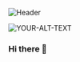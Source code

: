 ![Header](./[github-header-image.png])

<picture>
 <source media="(prefers-color-scheme: dark)" srcset="(https://github.com/mohd-sajeed/mohd-Sajeed/blob/master/github-header-image.png)">
 <img alt="YOUR-ALT-TEXT" src=(https://github.com/mohd-sajeed/mohd-Sajeed/blob/master/github-header-image.png)>
</picture>

### Hi there 👋

<!--
**mohd-sajeed/mohd-Sajeed** is a ✨ _special_ ✨ repository because its `README.md` (this file) appears on your GitHub profile.

Here are some ideas to get you started:

- 🔭 I’m currently working on ...
- 🌱 I’m currently learning ...
- 👯 I’m looking to collaborate on ...
- 🤔 I’m looking for help with ...
- 💬 Ask me about ...
- 📫 How to reach me: ...
- 😄 Pronouns: ...
- ⚡ Fun fact: ...
-->
